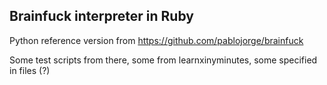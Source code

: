 ## Brainfuck interpreter in Ruby

Python reference version from https://github.com/pablojorge/brainfuck

Some test scripts from there, some from learnxinyminutes, some specified in files (?)
